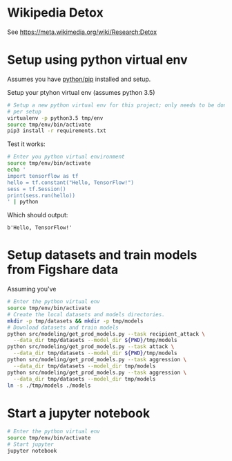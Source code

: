 # Wikipedia Detox

See https://meta.wikimedia.org/wiki/Research:Detox

# Setup using python virtual env

Assumes you have [python/pip](https://docs.python.org/3/installing/)
installed and setup.

Setup your ptyhon virtual env (assumes python 3.5)

```bash
# Setup a new python virtual env for this project; only needs to be done once
# per setup
virtualenv -p python3.5 tmp/env
source tmp/env/bin/activate
pip3 install -r requirements.txt
```

Test it works:

```bash
# Enter you python virtual environment
source tmp/env/bin/activate
echo '
import tensorflow as tf
hello = tf.constant("Hello, TensorFlow!")
sess = tf.Session()
print(sess.run(hello))
' | python
```

Which should output:

```
b'Hello, TensorFlow!'
```

# Setup datasets and train models from Figshare data

Assuming you've

```bash
# Enter the python virtual env
source tmp/env/bin/activate
# Create the local datasets and models directories.
mkdir -p tmp/datasets && mkdir -p tmp/models
# Download datasets and train models
python src/modeling/get_prod_models.py --task recipient_attack \
  --data_dir tmp/datasets --model_dir ${PWD}/tmp/models
python src/modeling/get_prod_models.py --task attack \
  --data_dir tmp/datasets --model_dir ${PWD}/tmp/models
python src/modeling/get_prod_models.py --task aggression \
  --data_dir tmp/datasets --model_dir tmp/models
python src/modeling/get_prod_models.py --task aggression \
  --data_dir tmp/datasets --model_dir tmp/models
ln -s ./tmp/models ./models
```

# Start a jupyter notebook



```bash
# Enter the python virtual env
source tmp/env/bin/activate
# Start jupyter
jupyter notebook
```
